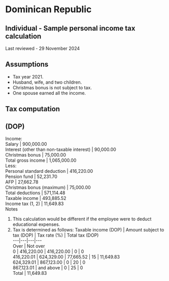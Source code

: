 # Dominican Republic
## Individual - Sample personal income tax calculation
Last reviewed - 29 November 2024
## Assumptions
  * Tax year 2021.
  * Husband, wife, and two children.
  * Christmas bonus is not subject to tax.
  * One spouse earned all the income.


## Tax computation
(DOP)  
---  
Income:  
Salary | 900,000.00  
Interest (other than non-taxable interest) | 90,000.00  
Christmas bonus | 75,000.00  
Total gross income | 1,065,000.00  
Less:  
Personal standard deduction | 416,220.00  
Pension fund | 52,231.70  
AFP | 27,662.78  
Christmas bonus (maximum) | 75,000.00  
Total deductions | 571,114.48  
Taxable income | 493,885.52  
Income tax (1, 2) | 11,649.83  
Notes
  1. This calculation would be different if the employee were to deduct educational expenses.
  2. Tax is determined as follows:  Taxable income (DOP) | Amount subject to tax (DOP) | Tax rate (%) | Total tax (DOP)  
---|---|---|---  
Over | Not over  
0 | 416,220.00 | 416,220.00 | 0 | 0  
416,220.01 | 624,329.00 | 77,665.52 | 15 | 11,649.83  
624,329.01 | 867,123.00 | 0 | 20 | 0  
867,123.01 | and above | 0 | 25 |  0  
Total | 11,649.83  


